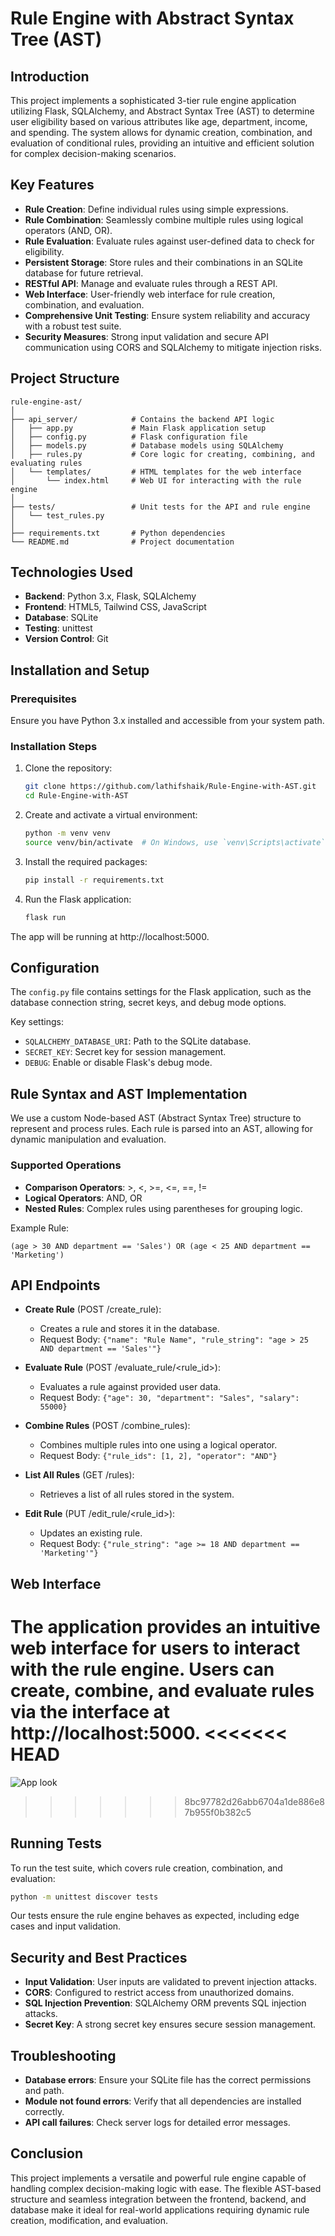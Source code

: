 # Rule Engine with Abstract Syntax Tree (AST)

## Introduction

This project implements a sophisticated 3-tier rule engine application utilizing Flask, SQLAlchemy, and Abstract Syntax Tree (AST) to determine user eligibility based on various attributes like age, department, income, and spending. The system allows for dynamic creation, combination, and evaluation of conditional rules, providing an intuitive and efficient solution for complex decision-making scenarios.

## Key Features

- **Rule Creation**: Define individual rules using simple expressions.
- **Rule Combination**: Seamlessly combine multiple rules using logical operators (AND, OR).
- **Rule Evaluation**: Evaluate rules against user-defined data to check for eligibility.
- **Persistent Storage**: Store rules and their combinations in an SQLite database for future retrieval.
- **RESTful API**: Manage and evaluate rules through a REST API.
- **Web Interface**: User-friendly web interface for rule creation, combination, and evaluation.
- **Comprehensive Unit Testing**: Ensure system reliability and accuracy with a robust test suite.
- **Security Measures**: Strong input validation and secure API communication using CORS and SQLAlchemy to mitigate injection risks.

## Project Structure

```
rule-engine-ast/
│
├── api_server/            # Contains the backend API logic
│   ├── app.py             # Main Flask application setup
│   ├── config.py          # Flask configuration file
│   ├── models.py          # Database models using SQLAlchemy
│   ├── rules.py           # Core logic for creating, combining, and evaluating rules
│   └── templates/         # HTML templates for the web interface
│       └── index.html     # Web UI for interacting with the rule engine
│
├── tests/                 # Unit tests for the API and rule engine
│   └── test_rules.py
│
├── requirements.txt       # Python dependencies
└── README.md              # Project documentation
```

## Technologies Used

- **Backend**: Python 3.x, Flask, SQLAlchemy
- **Frontend**: HTML5, Tailwind CSS, JavaScript
- **Database**: SQLite
- **Testing**: unittest
- **Version Control**: Git

## Installation and Setup

### Prerequisites

Ensure you have Python 3.x installed and accessible from your system path.

### Installation Steps

1. Clone the repository:
   ```bash
   git clone https://github.com/lathifshaik/Rule-Engine-with-AST.git
   cd Rule-Engine-with-AST
   ```

2. Create and activate a virtual environment:
   ```bash
   python -m venv venv
   source venv/bin/activate  # On Windows, use `venv\Scripts\activate`
   ```

3. Install the required packages:
   ```bash
   pip install -r requirements.txt
   ```

4. Run the Flask application:
   ```bash
   flask run
   ```

The app will be running at http://localhost:5000.

## Configuration

The `config.py` file contains settings for the Flask application, such as the database connection string, secret keys, and debug mode options.

Key settings:
- `SQLALCHEMY_DATABASE_URI`: Path to the SQLite database.
- `SECRET_KEY`: Secret key for session management.
- `DEBUG`: Enable or disable Flask's debug mode.

## Rule Syntax and AST Implementation

We use a custom Node-based AST (Abstract Syntax Tree) structure to represent and process rules. Each rule is parsed into an AST, allowing for dynamic manipulation and evaluation.

### Supported Operations

- **Comparison Operators**: >, <, >=, <=, ==, !=
- **Logical Operators**: AND, OR
- **Nested Rules**: Complex rules using parentheses for grouping logic.

Example Rule:
```
(age > 30 AND department == 'Sales') OR (age < 25 AND department == 'Marketing')
```

## API Endpoints

- **Create Rule** (POST /create_rule):
  - Creates a rule and stores it in the database.
  - Request Body: `{"name": "Rule Name", "rule_string": "age > 25 AND department == 'Sales'"}`

- **Evaluate Rule** (POST /evaluate_rule/<rule_id>):
  - Evaluates a rule against provided user data.
  - Request Body: `{"age": 30, "department": "Sales", "salary": 55000}`

- **Combine Rules** (POST /combine_rules):
  - Combines multiple rules into one using a logical operator.
  - Request Body: `{"rule_ids": [1, 2], "operator": "AND"}`

- **List All Rules** (GET /rules):
  - Retrieves a list of all rules stored in the system.

- **Edit Rule** (PUT /edit_rule/<rule_id>):
  - Updates an existing rule.
  - Request Body: `{"rule_string": "age >= 18 AND department == 'Marketing'"}`

## Web Interface

The application provides an intuitive web interface for users to interact with the rule engine. Users can create, combine, and evaluate rules via the interface at http://localhost:5000.
<<<<<<< HEAD
=======
![App look](static/1.png)
>>>>>>> 8bc97782d26abb6704a1de886e87b955f0b382c5

## Running Tests

To run the test suite, which covers rule creation, combination, and evaluation:

```bash
python -m unittest discover tests
```

Our tests ensure the rule engine behaves as expected, including edge cases and input validation.

## Security and Best Practices

- **Input Validation**: User inputs are validated to prevent injection attacks.
- **CORS**: Configured to restrict access from unauthorized domains.
- **SQL Injection Prevention**: SQLAlchemy ORM prevents SQL injection attacks.
- **Secret Key**: A strong secret key ensures secure session management.

## Troubleshooting

- **Database errors**: Ensure your SQLite file has the correct permissions and path.
- **Module not found errors**: Verify that all dependencies are installed correctly.
- **API call failures**: Check server logs for detailed error messages.

## Conclusion

This project implements a versatile and powerful rule engine capable of handling complex decision-making logic with ease. The flexible AST-based structure and seamless integration between the frontend, backend, and database make it ideal for real-world applications requiring dynamic rule creation, modification, and evaluation.

